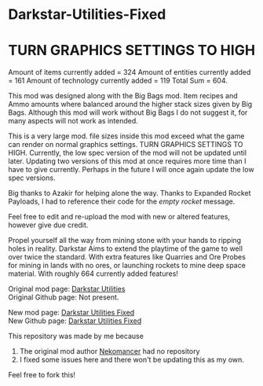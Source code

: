 # Darkstar-Utilities-Fixed

# TURN GRAPHICS SETTINGS TO HIGH

Amount of items currently added = 324
Amount of entities currently added = 161
Amount of technology currently added = 119
Total Sum = 604.

This mod was designed along with the Big Bags mod. Item recipes and Ammo amounts where balanced around the higher stack sizes given by Big Bags. Although this mod will work without Big Bags I do not suggest it, for many aspects will not work as intended.

This is a very large mod. file sizes inside this mod exceed what the game can render on normal graphics settings. TURN GRAPHICS SETTINGS TO HIGH. Currently, the low spec version of the mod will not be updated until later. Updating two versions of this mod at once requires more time than I have to give currently. Perhaps in the future I will once again update the low spec versions.

Big thanks to Azakir for helping alone the way.
Thanks to Expanded Rocket Payloads, I had to reference their code for the *empty rocket* message.

Feel free to edit and re-upload the mod with new or altered features, however give due credit.

Propel yourself all the way from mining stone with your hands to ripping holes in reality. Darkstar Aims to extend the playtime of the game to well over twice the standard. With extra features like
Quarries and Ore Probes for mining in lands with no ores, or launching rockets to mine deep space material. With roughly 664 currently added features!

Original mod page: [Darkstar Utilities](https://mods.factorio.com/mod/Darkstar_utilities) <br/>
Original Github page: Not present.

New mod page: [Darkstar Utilities Fixed](https://mods.factorio.com/mod/Darkstar_utilities_fixed) <br/>
New Github page: [Darkstar Utilities Fixed](https://github.com/H4ckerxx44/Darkstar-Utilities-Fixed)

This repository was made by me because

1. The original mod author [Nekomancer](https://mods.factorio.com/user/Nekomancer) had no repository
2. I fixed some issues here and there won't be updating this as my own.

Feel free to fork this!
